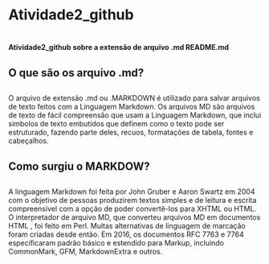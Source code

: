 # Atividade2_github <h1>
**Atividade2_github sobre a extensão de arquivo .md README.md**

## O que são os arquivo .md? <h2>
O arquivo de extensão .md ou .MARKDOWN é utilizado para salvar arquivos de texto feitos com a Linguagem Markdown. Os arquivos MD são arquivos de texto de fácil compreensão que usam a Linguagem Markdown, que inclui simbolos de texto embutidos que definem como o texto pode ser estruturado, fazendo parte deles, recuos, formatações de tabela, fontes e cabeçalhos.

## Como surgiu o MARKDOW? <h2>
A linguagem Markdown foi feita por John Gruber e Aaron Swartz em 2004 com o objetivo de pessoas produzirem textos simples e de leitura e escrita compreensível com a opção de poder convertê-los para XHTML ou HTML.
O interpretador de arquivo MD, que converteu arquivos MD em documentos HTML , foi feito em Perl. Muitas alternativas de linguagem de marcação foram criadas desde então. Em 2016, os documentos RFC 7763 e 7764 especificaram padrão básico e estendido para Markup, incluindo CommonMark, GFM, MarkdownExtra e outros.
